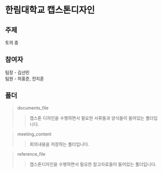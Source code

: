 # 한림대학교 캡스톤디자인 
## 주제
토의 중
## 참여자
팀장 - 김선민   
팀원 - 허홍준, 전지훈
## 폴더
> documents_file
>> 캡스톤 디자인을 수행하면서 필요한 서류들과 양식들이 들어있는 폴더입니다.    

> meeting_content
>> 회의내용을 저장하는 폴더입니다.   

> reference_file
>> 캡스톤디자인을 수행하면서 필요한 참고자료들이 들어있는 폴더입니다.


